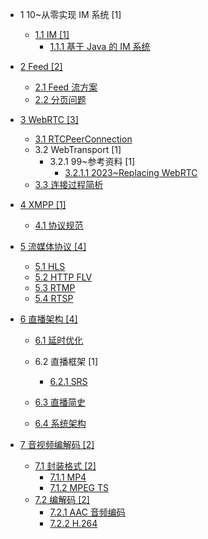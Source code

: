   - 1 10~从零实现 IM 系统 [1]
    - [1.1 IM [1]](/10~从零实现%20IM%20系统/IM/README.md)
      - [1.1.1 基于 Java 的 IM 系统](/10~从零实现%20IM%20系统/IM/基于%20Java%20的%20IM%20系统.md)
  - [2 Feed [2]](/Feed/README.md)
    - [2.1 Feed 流方案](/Feed/Feed%20流方案.md)
    - [2.2 分页问题](/Feed/分页问题.md)
  - [3 WebRTC [3]](/WebRTC/README.md)
    - [3.1 RTCPeerConnection](/WebRTC/RTCPeerConnection.md)
    - 3.2 WebTransport [1]
      - 3.2.1 99~参考资料 [1]
        - [3.2.1.1 2023~Replacing WebRTC](/WebRTC/WebTransport/99~参考资料/2023~Replacing%20WebRTC.md)
    - [3.3 连接过程简析](/WebRTC/连接过程简析.md)
  - [4 XMPP [1]](/XMPP/README.md)
    - [4.1 协议规范](/XMPP/协议规范.md)
  - [5 流媒体协议 [4]](/流媒体协议/README.md)
    - [5.1 HLS](/流媒体协议/HLS.md)
    - [5.2 HTTP FLV](/流媒体协议/HTTP-FLV.md)
    - [5.3 RTMP](/流媒体协议/RTMP.md)
    - [5.4 RTSP](/流媒体协议/RTSP.md)
  - [6 直播架构 [4]](/直播架构/README.md)
    - [6.1 延时优化](/直播架构/延时优化/README.md)
      
    - 6.2 直播框架 [1]
      - [6.2.1 SRS](/直播架构/直播框架/SRS/README.md)
        
    - [6.3 直播简史](/直播架构/直播简史.md)
    - [6.4 系统架构](/直播架构/系统架构/README.md)
      
  - [7 音视频编解码 [2]](/音视频编解码/README.md)
    - [7.1 封装格式 [2]](/音视频编解码/封装格式/README.md)
      - [7.1.1 MP4](/音视频编解码/封装格式/MP4.md)
      - [7.1.2 MPEG TS](/音视频编解码/封装格式/MPEG-TS.md)
    - [7.2 编解码 [2]](/音视频编解码/编解码/README.md)
      - [7.2.1 AAC 音频编码](/音视频编解码/编解码/AAC%20音频编码.md)
      - [7.2.2 H.264](/音视频编解码/编解码/H.264.md)